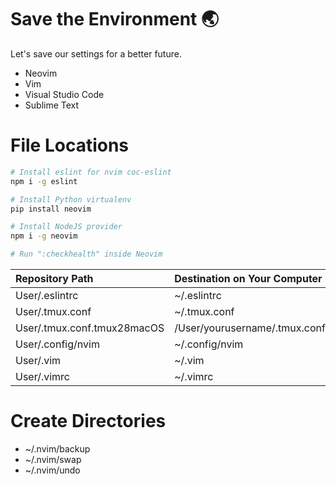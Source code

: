 # Save the Environment 🌏
Let's save our settings for a better future.
  * Neovim
  * Vim
  * Visual Studio Code
  * Sublime Text


# File Locations
```bash
# Install eslint for nvim coc-eslint
npm i -g eslint

# Install Python virtualenv
pip install neovim

# Install NodeJS provider
npm i -g neovim

# Run ":checkhealth" inside Neovim
```
| Repository Path                    | Destination on Your Computer                 |
| :--------------------------------- | :------------------------------------------- |
| User/.eslintrc                     | ~/.eslintrc                                  |
| User/.tmux.conf                    | ~/.tmux.conf                                 |
| User/.tmux.conf.tmux28macOS        | /User/yourusername/.tmux.conf                |
| User/.config/nvim                  | ~/.config/nvim                               |
| User/.vim                          | ~/.vim                                       |
| User/.vimrc                        | ~/.vimrc                                     |


# Create Directories
 * ~/.nvim/backup
 * ~/.nvim/swap
 * ~/.nvim/undo
